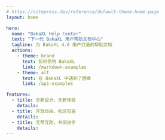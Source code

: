 ```yaml
---
# https://vitepress.dev/reference/default-theme-home-page
layout: home

hero:
  name: "BakaXL Help Center"
  text: "下一代 BakaXL 用户帮助文档中心"
  tagline: 为 BakaXL 4.0 用户打造的帮助文档
  actions:
    - theme: brand
      text: 如何使用 BakaXL
      link: /markdown-examples
    - theme: alt
      text: 在 BakaXL 中遇到了困难
      link: /api-examples

features:
  - title: 全新设计，全新体验
    details: 
  - title: 开放自由，社区包容
    details: 
  - title: 互帮互助，共同进步
    details: 
---
```


